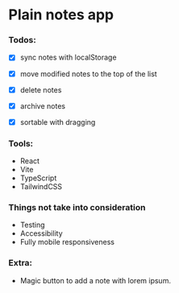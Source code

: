 # Plain notes app

### Todos:

- [x] sync notes with localStorage
- [x] move modified notes to the top of the list
- [x] delete notes
- [x] archive notes
- [x] sortable with dragging


### Tools:
- React
- Vite
- TypeScript
- TailwindCSS

### Things not take into consideration
- Testing
- Accessibility
- Fully mobile responsiveness

### Extra:
- Magic button to add a note with lorem ipsum.
